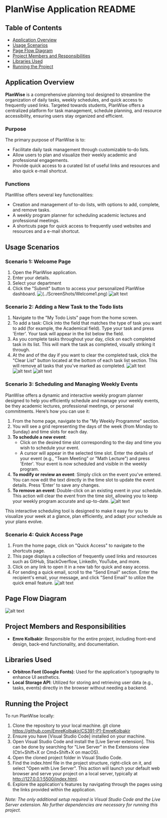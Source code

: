 # PlanWise Application README

## Table of Contents
- [Application Overview](#application-overview)
- [Usage Scenarios](#usage-scenarios)
- [Page Flow Diagram](#page-flow-diagram)
- [Project Members and Responsibilities](#project-members-and-responsibilities)
- [Libraries Used](#libraries-used)
- [Running the Project](#running-the-project)

## Application Overview

**PlanWise** is a comprehensive planning tool designed to streamline the organization of daily tasks, weekly schedules, and quick access to frequently used links. Targeted towards students, PlanWise offers a centralized platform for task management, schedule planning, and resource accessibility, ensuring users stay organized and efficient.

### Purpose

The primary purpose of PlanWise is to:
- Facilitate daily task management through customizable to-do lists.
- Allow users to plan and visualize their weekly academic and professional engagements.
- Provide quick access to a curated list of useful links and resources and also quick e-mail shortcut.

### Functions

PlanWise offers several key functionalities:
- Creation and management of to-do lists, with options to add, complete, and remove tasks.
- A weekly program planner for scheduling academic lectures and professional meetings.
- A shortcuts page for quick access to frequently used websites and resources and a e-mail shortcut.

## Usage Scenarios

### Scenario 1: Welcome Page
1. Open the PlanWise application.
2. Enter your details.
3. Select your department
4. Click the "Submit" button to access your personalized PlanWise dashboard.
 ![(../ScreenShots/Welcome1.png)](ScreenShots/Welcome1.png)
![alt text](ScreenShots/Welcome2.png)
### Scenario 2: Adding a New Task to the Todo lists

1. Navigate to the "My Todo Lists" page from the home screen.
2. To add a task: Click into the field that matches the type of task you want to add (for example, the Academical field). Type your task and press 'Enter'. Your task will appear in the list below the field.
3. As you complete tasks throughout your day, click on each completed task in its list. This will mark the task as completed, visually striking it through.
4. At the and of the day if you want to clear the completed task, click the "Clear List" button located at the bottom of each task list section. This will remove all tasks that you've marked as completed.
![alt text](ScreenShots/Home1.png)
![alt text](ScreenShots/Todo1.png)
![alt text](ScreenShots/Todo2.png)



### Scenario 3: Scheduling and Managing Weekly Events

PlanWise offers a dynamic and interactive weekly program planner designed to help you efficiently schedule and manage your weekly events, be they academic lectures, professional meetings, or personal commitments. Here’s how you can use it:

1. From the home page, navigate to the "My Weekly Programme" section.
2. You will see a grid representing the days of the week (from Monday to Sunday) and time slots for each day.
3. **To schedule a new event**: 
   - Click on the desired time slot corresponding to the day and time you wish to schedule your event.
   - A cursor will appear in the selected time slot. Enter the details of your event (e.g., "Team Meeting" or "Math Lecture") and press 'Enter'. Your event is now scheduled and visible in the weekly program.
4. **To modify or review an event**: Simply click on the event you've entered. You can now edit the text directly in the time slot to update the event details. Press 'Enter' to save any changes.
5. **To remove an event**: Double-click on an existing event in your schedule. This action will clear the event from the time slot, allowing you to keep your weekly program accurate and up-to-date.
![alt text](ScreenShots/Program1.png)

This interactive scheduling tool is designed to make it easy for you to visualize your week at a glance, plan efficiently, and adapt your schedule as your plans evolve.


### Scenario 4: Quick Access Page

1. From the home page, click on "Quick Access" to navigate to the shortcuts page.
2. This page displays a collection of frequently used links and resources such as GitHub, StackOverflow, LinkedIn, YouTube, and more.
3. Click on any link to open it in a new tab for quick and easy access.
4. For sending a quick email, scroll to the "Send Email" section. Enter the recipient's email, your message, and click "Send Email" to utilize the quick email feature.
![alt text](ScreenShots/Quick1.png)

## Page Flow Diagram

![alt text](ScreenShots/Flowcharts.png)

## Project Members and Responsibilities

- **Emre Kolbakir**: Responsible for the entire project, including front-end design, back-end functionality, and documentation.

## Libraries Used

- **Orbitron Font (Google Fonts)**: Used for the application's typography to enhance UI aesthetics.
- **Local Storage API**: Utilized for storing and retrieving user data (e.g., tasks, events) directly in the browser without needing a backend.

## Running the Project

To run PlanWise locally:

1. Clone the repository to your local machine.
git clone https://github.com/EmreKolbakir/CS391-P1-EmreKolbakir
2. Ensure you have [Visual Studio Code] installed on your machine.
3. Open Visual Studio Code and install the [Live Server extension]. This can be done by searching for "Live Server" in the Extensions view (Ctrl+Shift+X or Cmd+Shift+X on macOS).
4. Open the cloned project folder in Visual Studio Code.
5. Find the index.html file in the project structure, right-click on it, and select "Open with Live Server". This action will launch your default web browser and serve your project on a local server, typically at http://127.0.0.1:5500/index.html.
6. Explore the application's features by navigating through the pages using the links provided within the application.

*Note: The only additional setup required is Visual Studio Code and the Live Server extension. No further dependencies are necessary for running this project.*


